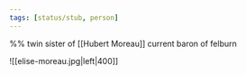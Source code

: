 ```yaml
---
tags: [status/stub, person]
---
```


%% twin sister of [[Hubert Moreau]] current baron of felburn

![[elise-moreau.jpg|left|400]]
